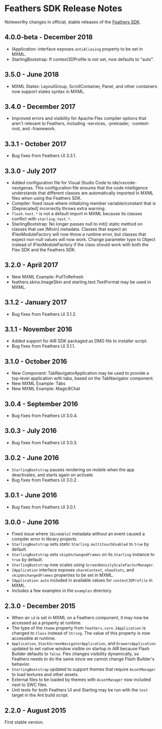 # Feathers SDK Release Notes

Noteworthy changes in official, stable releases of the [Feathers SDK](https://feathersui.com/sdk).

## 4.0.0-beta - December 2018

* IApplication: interface exposes `antiAliasing` property to be set in MXML.
* StarlingBootstrap: If context3DProfile is not set, now defaults to "auto".

## 3.5.0 - June 2018

* MXML States: LayoutGroup, ScrollContainer, Panel, and other containers now support states syntax in MXML.

## 3.4.0 - December 2017

* Improved errors and visibility for Apache Flex compiler options that aren't relevant to Feathers, including -services, -preloader, -context-root, and -framework.

## 3.3.1 - October 2017

* Bug fixes from Feathers UI 3.3.1.

## 3.3.0 - July 2017

* Added configuration file for Visual Studio Code to ide/vscode-nextgenas. This configuration file ensures that the code intelligence understands that different classes are automatically imported in MXML files when using the Feathers SDK.
* Compiler: fixed issue where initializing member variable/constant that is [Deprecated] incorrectly throws extra warning.
* `flash.text.*` is not a default import in MXML because its classes conflict with `starling.text.*`.
* StarlingBootstrap: No longer passes null to init() static method on classes that use [Mixin] metadata. Classes that expect an IFlexModuleFactory will now throw a runtime error, but classes that expect non-null values will now work. Change parameter type to Object instead of IFlexModuleFactory if the class should work with both the Flex SDK and the Feathers SDK.

## 3.2.0 - April 2017

* New MXML Example: PullToRefresh
* feathers.skins.ImageSkin and starling.text.TextFormat may be used in MXML.

## 3.1.2 - January 2017

* Bug fixes from Feathers UI 3.1.2.

## 3.1.1 - November 2016

* Added support for AIR SDK packaged as DMG file to installer script.
* Bug fixes from Feathers UI 3.1.1.

## 3.1.0 - October 2016

* New Component: TabNavigatorApplication may be used to provide a top-level application with tabs, based on the TabNavigator component.
* New MXML Example: Tabs
* New MXML Example: Magic8Chat

## 3.0.4 - September 2016

* Bug fixes from Feathers UI 3.0.4.

## 3.0.3 - July 2016

* Bug fixes from Feathers UI 3.0.3.

## 3.0.2 - June 2016

* `StarlingBootstrap` pauses rendering on mobile when the app deactivates, and starts again on activate.
* Bug fixes from Feathers UI 3.0.2.

## 3.0.1 - June 2016

* Bug fixes from Feathers UI 3.0.1.

## 3.0.0 - June 2016

* Fixed issue where `[Bindable]` metadata without an event caused a compiler error in library projects.
* `StarlingBootstrap` sets static `Starling.multitouchEnabled` to `true` by default.
* `StarlingBootstrap` sets `skipUnchangedFrames` on its `Starling` instance to `true` by default.
* `StarlingBootstrap` now scales using `ScreenDensityScaleFactorManager`.
* `IApplication` interface exposes `shareContext`, `showStats`, and `skipUnchangedFrames` properties to be set in MXML.
* `IApplication`: `auto` included in available values for `context3DProfile` in MXML.
* Includes a few examples in the `examples` directory.

## 2.3.0 - December 2015

* When an `id` is set in MXML on a Feathers component, it may now be accessed as a property at runtime.
* The type of the `theme` property from `feathers.core.IApplication` is changed to `Class` instead of `String`. The value of this property is now accessible at runtime.
* `Application`, `StackScreenNavigatorApplication`, and `DrawersApplication` updated to set native window visible on startup in AIR because Flash Builder defaults to `false`. Flex changes visibility dynamically, so Feathers needs to do the same since we cannot change Flash Builder's behavior.
* `StarlingBootstrap` updated to support themes that require `AssetManager` to load textures and other assets.
* External files to be loaded by themes with `AssetManager` now included next to SWC files.
* Unit tests for both Feathers UI and Starling may be run with the `test` target in the Ant build script.

## 2.2.0 - August 2015

First stable version.